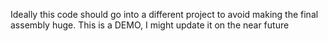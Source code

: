 Ideally this code should go into a different project to avoid making the final assembly huge. This is a DEMO, I might update it on the near future